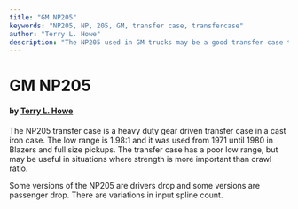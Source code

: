 ```yaml
---
title: "GM NP205"
keywords: "NP205, NP, 205, GM, transfer case, transfercase"
author: "Terry L. Howe"
description: "The NP205 used in GM trucks may be a good transfer case to swap into your Jeep vehicle.  It has a power low range, but exceptional strength."
---
```


# GM NP205

#### by [Terry L. Howe](mailto:txh3202@worldnet.att.net)

The NP205 transfer case is a heavy duty gear driven transfer case in a
cast iron case.  The low range is 1.98:1 and it was used from 1971
until 1980 in Blazers and full size pickups.  The transfer case has
a poor low range, but may be useful in situations where strength
is more important than crawl ratio.

Some versions of the NP205 are drivers drop and some versions are
passenger drop.  There are variations in input spline count.